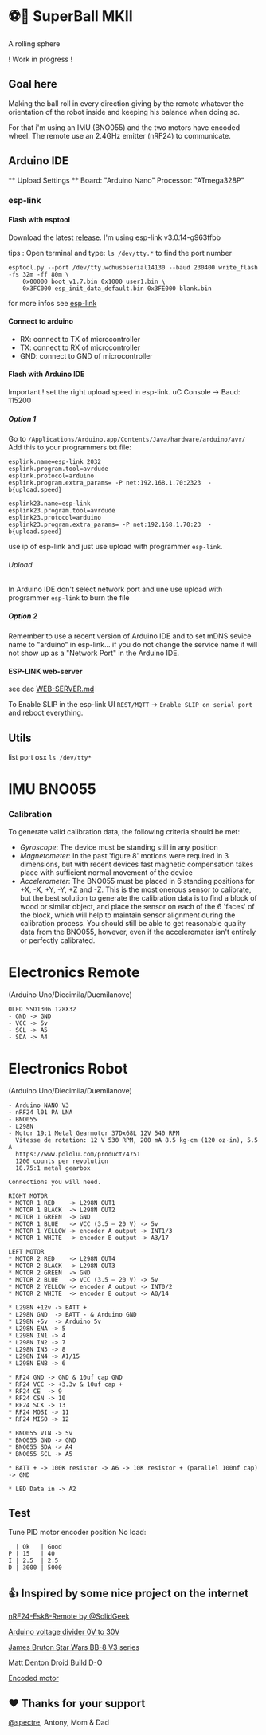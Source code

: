 # :soccer::robot: SuperBall MKII
A rolling sphere

! Work in progress !

## Goal here
Making the ball roll in every direction giving by the remote whatever the orientation of the robot inside and keeping his balance when doing so.

For that i'm using an IMU (BNO055) and the two motors have encoded wheel. The remote use an 2.4GHz emitter (nRF24) to communicate.

## Arduino IDE
** Upload Settings **
Board: "Arduino Nano"
Processor: "ATmega328P"

### esp-link

#### Flash with esptool
Download the latest [release](https://github.com/jeelabs/esp-link/releases).
I'm using esp-link v3.0.14-g963ffbb

tips : Open terminal and type: `ls /dev/tty.*` to find the port number

```
esptool.py --port /dev/tty.wchusbserial14130 --baud 230400 write_flash -fs 32m -ff 80m \
    0x00000 boot_v1.7.bin 0x1000 user1.bin \
    0x3FC000 esp_init_data_default.bin 0x3FE000 blank.bin
```

for more infos see [esp-link](https://github.com/jeelabs/esp-link)

#### Connect to arduino
- RX: connect to TX of microcontroller
- TX: connect to RX of microcontroller
- GND: connect to GND of microcontroller

#### Flash with Arduino IDE

Important ! set the right upload speed in esp-link. uC Console -> Baud: 115200

##### Option 1

Go to `/Applications/Arduino.app/Contents/Java/hardware/arduino/avr/`
Add this to your programmers.txt file:
```
esplink.name=esp-link 2032
esplink.program.tool=avrdude
esplink.protocol=arduino
esplink.program.extra_params= -P net:192.168.1.70:2323  -b{upload.speed}

esplink23.name=esp-link
esplink23.program.tool=avrdude
esplink23.protocol=arduino
esplink23.program.extra_params= -P net:192.168.1.70:23  -b{upload.speed}
```
use ip of esp-link and just use upload with programmer `esp-link`.

###### Upload

In Arduino IDE don't select network port and une use upload with programmer `esp-link` to burn the file


##### Option 2

Remember to use a recent version of Arduino IDE and to set mDNS sevice name to "arduino" in esp-link... if you do not change the service name it will not show up as a "Network Port" in the Arduino IDE.


#### ESP-LINK web-server
see dac [WEB-SERVER.md](https://github.com/jeelabs/esp-link/blob/master/WEB-SERVER.md)

To Enable SLIP in the esp-link UI `REST/MQTT` -> `Enable SLIP on serial port` and reboot everything.

## Utils
list port osx
`ls /dev/tty*`

# IMU BNO055

### Calibration
To generate valid calibration data, the following criteria should be met:

- *Gyroscope*: The device must be standing still in any position
- *Magnetometer*: In the past 'figure 8' motions were required in 3 dimensions, but with recent devices fast magnetic compensation takes place with sufficient normal movement of the device
- *Accelerometer*: The BNO055 must be placed in 6 standing positions for +X, -X, +Y, -Y, +Z and -Z.  This is the most onerous sensor to calibrate, but the best solution to generate the calibration data is to find a block of wood or similar object, and place the sensor on each of the 6 'faces' of the block, which will help to maintain sensor alignment during the calibration process.  You should still be able to get reasonable quality data from the BNO055, however, even if the accelerometer isn't entirely or perfectly calibrated.

# Electronics Remote
(Arduino Uno/Diecimila/Duemilanove)
```
OLED SSD1306 128X32
- GND -> GND
- VCC -> 5v
- SCL -> A5
- SDA -> A4
```

# Electronics Robot
(Arduino Uno/Diecimila/Duemilanove)
```
- Arduino NANO V3
- nRF24 l01 PA LNA
- BNO055
- L298N
- Motor 19:1 Metal Gearmotor 37Dx68L 12V 540 RPM
  Vitesse de rotation: 12 V	530 RPM, 200 mA	8.5 kg⋅cm (120 oz⋅in), 5.5 A
  https://www.pololu.com/product/4751
  1200 counts per revolution
  18.75:1 metal gearbox

Connections you will need.

RIGHT MOTOR
* MOTOR 1 RED    -> L298N OUT1
* MOTOR 1 BLACK  -> L298N OUT2
* MOTOR 1 GREEN  -> GND
* MOTOR 1 BLUE   -> VCC (3.5 – 20 V) -> 5v
* MOTOR 1 YELLOW -> encoder A output -> INT1/3
* MOTOR 1 WHITE  -> encoder B output -> A3/17

LEFT MOTOR
* MOTOR 2 RED    -> L298N OUT4
* MOTOR 2 BLACK  -> L298N OUT3
* MOTOR 2 GREEN  -> GND
* MOTOR 2 BLUE   -> VCC (3.5 – 20 V) -> 5v
* MOTOR 2 YELLOW -> encoder A output -> INT0/2
* MOTOR 2 WHITE  -> encoder B output -> A0/14

* L298N +12v -> BATT +
* L298N GND  -> BATT - & Arduino GND
* L298N +5v  -> Arduino 5v
* L298N ENA -> 5
* L298N IN1 -> 4
* L298N IN2 -> 7
* L298N IN3 -> 8
* L298N IN4 -> A1/15
* L298N ENB -> 6

* RF24 GND -> GND & 10uf cap GND
* RF24 VCC -> +3.3v & 10uf cap +
* RF24 CE  -> 9
* RF24 CSN -> 10
* RF24 SCK -> 13
* RF24 MOSI -> 11
* RF24 MISO -> 12

* BNO055 VIN -> 5v
* BNO055 GND -> GND
* BNO055 SDA -> A4
* BNO055 SCL -> A5

* BATT + -> 100K resistor -> A6 -> 10K resistor + (parallel 100nf cap) -> GND

* LED Data in -> A2
```

## Test

Tune PID motor encoder position
No load:
```
  | Ok   | Good
P | 15   | 40
I | 2.5  | 2.5
D | 3000 | 5000
```

## :thumbsup: Inspired by some nice project on the internet		
[nRF24-Esk8-Remote by @SolidGeek](https://github.com/SolidGeek/nRF24-Esk8-Remote)

[Arduino voltage divider 0V to 30V](http://www.electroschematics.com/9351/arduino-digital-voltmeter/)

[James Bruton Star Wars BB-8 V3 series](https://www.youtube.com/playlist?list=PLpwJoq86vov8gnKpQkZUH4szapX1jxcmC)

[Matt Denton Droid Build D-O](https://youtu.be/zplirkxl6iM)

[Encoded motor](https://github.com/NikodemBartnik/ArduinoTutorials/tree/master/Encoded%20motor)

## :heart: Thanks for your support		
[@spectre](https://github.com/spectrenoir06), Antony, Mom & Dad
